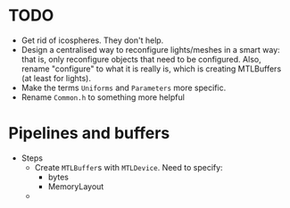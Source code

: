 # TODO

- Get rid of icospheres. They don't help.
- Design a centralised way to reconfigure lights/meshes in a smart way: that is, only reconfigure objects that need to be configured. Also, rename "configure" to what it is really is, which is creating MTLBuffers (at least for lights).
- Make the terms `Uniforms` and `Parameters` more specific.
- Rename `Common.h` to something more helpful 

# Pipelines and buffers
- Steps
    - Create `MTLBuffer`s with `MTLDevice`. Need to specify:
        - bytes
        - MemoryLayout
    - 
    
